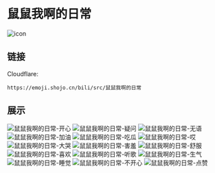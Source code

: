 # 鼠鼠我啊的日常
![icon](https://emoji.shojo.cn/bili/src/鼠鼠我啊的日常/icon.png)
## 链接
Cloudflare:
```
https://emoji.shojo.cn/bili/src/鼠鼠我啊的日常
```
## 展示
![鼠鼠我啊的日常-开心](https://emoji.shojo.cn/bili/src/鼠鼠我啊的日常/鼠鼠我啊的日常-开心.png)
![鼠鼠我啊的日常-疑问](https://emoji.shojo.cn/bili/src/鼠鼠我啊的日常/鼠鼠我啊的日常-疑问.png)
![鼠鼠我啊的日常-无语](https://emoji.shojo.cn/bili/src/鼠鼠我啊的日常/鼠鼠我啊的日常-无语.png)
![鼠鼠我啊的日常-加油](https://emoji.shojo.cn/bili/src/鼠鼠我啊的日常/鼠鼠我啊的日常-加油.png)
![鼠鼠我啊的日常-吃瓜](https://emoji.shojo.cn/bili/src/鼠鼠我啊的日常/鼠鼠我啊的日常-吃瓜.png)
![鼠鼠我啊的日常-哎](https://emoji.shojo.cn/bili/src/鼠鼠我啊的日常/鼠鼠我啊的日常-哎.png)
![鼠鼠我啊的日常-大哭](https://emoji.shojo.cn/bili/src/鼠鼠我啊的日常/鼠鼠我啊的日常-大哭.png)
![鼠鼠我啊的日常-害羞](https://emoji.shojo.cn/bili/src/鼠鼠我啊的日常/鼠鼠我啊的日常-害羞.png)
![鼠鼠我啊的日常-舒服](https://emoji.shojo.cn/bili/src/鼠鼠我啊的日常/鼠鼠我啊的日常-舒服.png)
![鼠鼠我啊的日常-喜欢](https://emoji.shojo.cn/bili/src/鼠鼠我啊的日常/鼠鼠我啊的日常-喜欢.png)
![鼠鼠我啊的日常-听歌](https://emoji.shojo.cn/bili/src/鼠鼠我啊的日常/鼠鼠我啊的日常-听歌.png)
![鼠鼠我啊的日常-生气](https://emoji.shojo.cn/bili/src/鼠鼠我啊的日常/鼠鼠我啊的日常-生气.png)
![鼠鼠我啊的日常-睡觉](https://emoji.shojo.cn/bili/src/鼠鼠我啊的日常/鼠鼠我啊的日常-睡觉.png)
![鼠鼠我啊的日常-不开心](https://emoji.shojo.cn/bili/src/鼠鼠我啊的日常/鼠鼠我啊的日常-不开心.png)
![鼠鼠我啊的日常-点赞](https://emoji.shojo.cn/bili/src/鼠鼠我啊的日常/鼠鼠我啊的日常-点赞.png)
